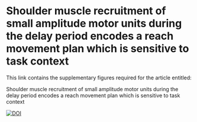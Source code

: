# Shoulder muscle recruitment of small amplitude motor units during the delay period encodes a reach movement plan which is sensitive to task context

This link contains the supplementary figures required for the article entitled:

Shoulder muscle recruitment of small amplitude motor units during the delay period encodes a reach movement plan which is sensitive to task context

[![DOI](https://zenodo.org/badge/DOI/10.5281/zenodo.7494123.svg)](https://doi.org/10.5281/zenodo.7494123)
